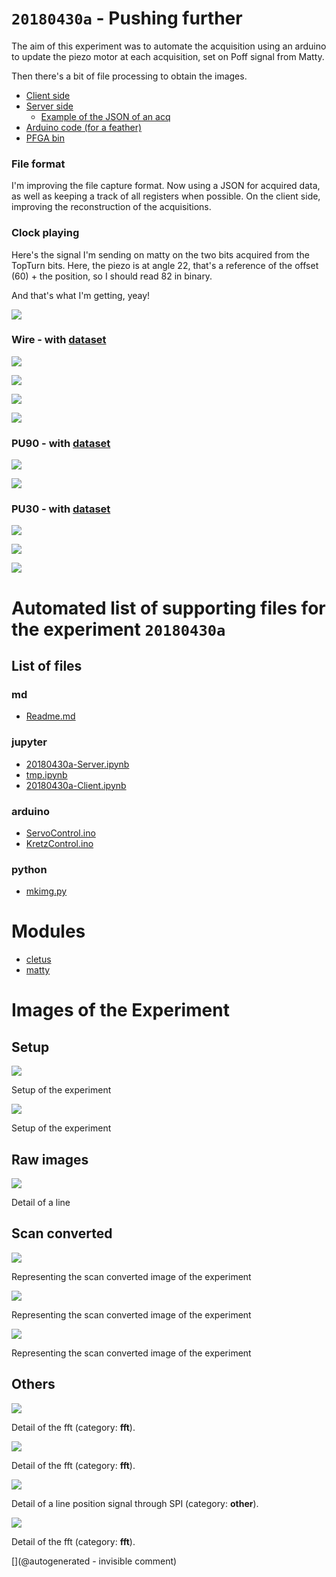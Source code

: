 # `20180430a` - Pushing further

The aim of this experiment was to automate the acquisition using an arduino to update the piezo motor at each acquisition, set on Poff signal from Matty.

Then there's a bit of file processing to obtain the images.

* [Client side](/matty/20180430a/20180430a-Client.ipynb)
* [Server side](/matty/20180430a/20180430a-Server.ipynb)
  * [Example of the JSON of an acq](/matty/20180430a/wire/p_servo-23.json)
* [Arduino code (for a feather)](/matty/20180430a/ServoControl.ino)
* [PFGA bin](/matty/prog_flash/pMATTYtestRegisterasyn_nomoreadd_20180401.bin)

### File format

I'm improving the file capture format. Now using a JSON for acquired data, as well as keeping a track of all registers when possible. On the client side, improving the reconstruction of the acquisitions.

### Clock playing

Here's the signal I'm sending on matty on the two bits acquired from the TopTurn bits. Here, the piezo is at angle 22, that's a reference of the offset (60) + the position, so I should read 82 in binary. 

And that's what I'm getting, yeay!

![](/matty/20180430a/wire/clock_check_pos82.jpg)


### Wire - with [dataset](/matty/20180430a/wire/dataset.npz)

![](/matty/20180430a/wire/SCImage.jpg)



![](/matty/20180430a/wire/fft.jpg)

![](/matty/20180430a/wire/p_servo-23.json.jpg)


![](/matty/20180430a/image/20180430_181856.jpg)


### PU90 - with [dataset](/matty/20180430a/pu90/dataset.npz)

![](/matty/20180430a/pu90/SCImage.jpg)

![](/matty/20180430a/pu90/fft.jpg)


### PU30 - with [dataset](/matty/20180430a/pu30/dataset.npz)

![](/matty/20180430a/image/20180430_180856.jpg)

![](/matty/20180430a/pu30/SCImage.jpg)

![](/matty/20180430a/pu30/fft.jpg)



# Automated list of supporting files for the __experiment `20180430a`__

## List of files

### md

* [Readme.md](/matty/20180430a/Readme.md)


### jupyter

* [20180430a-Server.ipynb](/matty/20180430a/20180430a-Server.ipynb)
* [tmp.ipynb](/tmp.ipynb)
* [20180430a-Client.ipynb](/matty/20180430a/20180430a-Client.ipynb)


### arduino

* [ServoControl.ino](/matty/20180430a/ServoControl/ServoControl.ino)
* [KretzControl.ino](/include/images/kretzaw145ba/20180812a/KretzControl.ino)


### python

* [mkimg.py](/matty/20180430a/mkimg.py)





# Modules

* [cletus](/retired/cletus/)
* [matty](/matty/)




# Images of the Experiment

## Setup

![](/matty/20180430a/image/20180430_180856.jpg)

Setup of the experiment

![](/matty/20180430a/image/20180430_181856.jpg)

Setup of the experiment

## Raw images

![](/matty/20180430a/wire/p_servo-23.json.jpg)

Detail of a line

## Scan converted

![](/matty/20180430a/pu90/SCImage.jpg)

Representing the scan converted image of the experiment

![](/matty/20180430a/pu30/SCImage.jpg)

Representing the scan converted image of the experiment

![](/matty/20180430a/wire/SCImage.jpg)

Representing the scan converted image of the experiment

## Others

![](/matty/20180430a/pu90/fft.jpg)

Detail of the fft (category: __fft__).

![](/matty/20180430a/pu30/fft.jpg)

Detail of the fft (category: __fft__).

![](/matty/20180430a/wire/clock_check_pos82.jpg)

Detail of a line position signal through SPI (category: __other__).

![](/matty/20180430a/wire/fft.jpg)

Detail of the fft (category: __fft__).










[](@autogenerated - invisible comment)